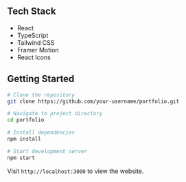 ## Tech Stack

- React
- TypeScript
- Tailwind CSS
- Framer Motion
- React Icons

## Getting Started

```bash
# Clone the repository
git clone https://github.com/your-username/portfolio.git

# Navigate to project directory
cd portfolio

# Install dependencies
npm install

# Start development server
npm start
```

Visit `http://localhost:3000` to view the website.
